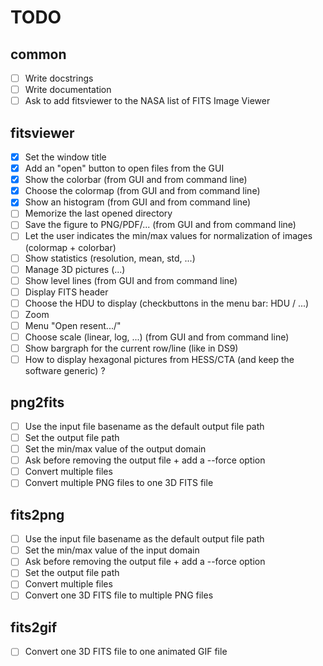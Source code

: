 # TODO

## common

- [ ] Write docstrings
- [ ] Write documentation
- [ ] Ask to add fitsviewer to the NASA list of FITS Image Viewer

## fitsviewer

- [x] Set the window title
- [x] Add an "open" button to open files from the GUI
- [x] Show the colorbar (from GUI and from command line)
- [x] Choose the colormap (from GUI and from command line)
- [x] Show an histogram (from GUI and from command line)
- [ ] Memorize the last opened directory
- [ ] Save the figure to PNG/PDF/... (from GUI and from command line)
- [ ] Let the user indicates the min/max values for normalization of images (colormap + colorbar)
- [ ] Show statistics (resolution, mean, std, ...)
- [ ] Manage 3D pictures (...)
- [ ] Show level lines (from GUI and from command line)
- [ ] Display FITS header
- [ ] Choose the HDU to display (checkbuttons in the menu bar: HDU / ...)
- [ ] Zoom
- [ ] Menu "Open resent.../"
- [ ] Choose scale (linear, log, ...) (from GUI and from command line)
- [ ] Show bargraph for the current row/line (like in DS9)
- [ ] How to display hexagonal pictures from HESS/CTA (and keep the software generic) ?

## png2fits

- [ ] Use the input file basename as the default output file path
- [ ] Set the output file path
- [ ] Set the min/max value of the output domain
- [ ] Ask before removing the output file + add a --force option
- [ ] Convert multiple files
- [ ] Convert multiple PNG files to one 3D FITS file

## fits2png

- [ ] Use the input file basename as the default output file path
- [ ] Set the min/max value of the input domain
- [ ] Ask before removing the output file + add a --force option
- [ ] Set the output file path
- [ ] Convert multiple files
- [ ] Convert one 3D FITS file to multiple PNG files

## fits2gif

- [ ] Convert one 3D FITS file to one animated GIF file
